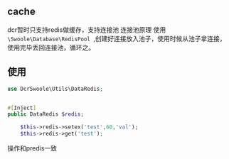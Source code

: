 ## cache

dcr暂时只支持redis做缓存，支持连接池
连接池原理 使用`\Swoole\Database\RedisPool `,创建好连接放入池子，使用时候从池子拿连接，使用完毕丢回连接池，循环之。


## 使用
```php
use DcrSwoole\Utils\DataRedis;


#[Inject]
public DataRedis $redis;
```

```php
    $this->redis->setex('test',60,'val');
    $this->redis->get('test');
```
操作和predis一致


